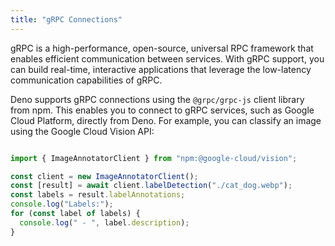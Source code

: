 ```yaml
---
title: "gRPC Connections"
---
```


gRPC is a high-performance, open-source, universal RPC framework that enables efficient communication between services. With gRPC support, you can build real-time, interactive applications that leverage the low-latency communication capabilities of gRPC.

Deno supports gRPC connections using the `@grpc/grpc-js` client library from npm. This enables you to connect to gRPC services, such as Google Cloud Platform, directly from Deno. For example, you can classify an image using the Google Cloud Vision API:

```typescript title="classifyImage.ts"

import { ImageAnnotatorClient } from "npm:@google-cloud/vision";

const client = new ImageAnnotatorClient();
const [result] = await client.labelDetection("./cat_dog.webp");
const labels = result.labelAnnotations;
console.log("Labels:");
for (const label of labels) {
  console.log(" - ", label.description);
}
```
